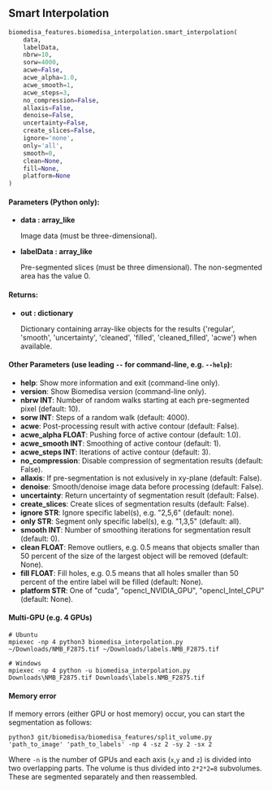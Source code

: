 ## Smart Interpolation
```python
biomedisa_features.biomedisa_interpolation.smart_interpolation(
    data,
    labelData,
    nbrw=10,
    sorw=4000,
    acwe=False,
    acwe_alpha=1.0,
    acwe_smooth=1,
    acwe_steps=3,
    no_compression=False,
    allaxis=False,
    denoise=False,
    uncertainty=False,
    create_slices=False,
    ignore='none',
    only='all',
    smooth=0,
    clean=None,
    fill=None,
    platform=None
)
```
#### Parameters (Python only):
+ **data : array_like**

    Image data (must be three-dimensional).

+ **labelData : array_like**

    Pre-segmented slices (must be three dimensional). The non-segmented area has the value 0.

#### Returns:
+ **out : dictionary**

    Dictionary containing array-like objects for the results {'regular', 'smooth', 'uncertainty', 'cleaned', 'filled', 'cleaned_filled', 'acwe'} when available.

#### Other Parameters (use leading `--` for command-line, e.g. `--help`):

+ **help**: Show more information and exit (command-line only).
+ **version**: Show Biomedisa version (command-line only).
+ **nbrw INT**: Number of random walks starting at each pre-segmented pixel (default: 10).
+ **sorw INT**: Steps of a random walk (default: 4000).
+ **acwe**: Post-processing result with active contour (default: False).
+ **acwe_alpha FLOAT**: Pushing force of active contour (default: 1.0).
+ **acwe_smooth INT**: Smoothing of active contour (default: 1).
+ **acwe_steps INT**: Iterations of active contour (default: 3).
+ **no_compression**: Disable compression of segmentation results (default: False).
+ **allaxis**: If pre-segmentation is not exlusively in xy-plane (default: False).
+ **denoise**: Smooth/denoise image data before processing (default: False).
+ **uncertainty**: Return uncertainty of segmentation result (default: False).
+ **create_slices**: Create slices of segmentation results (default: False).
+ **ignore STR**: Ignore specific label(s), e.g. "2,5,6" (default: none).
+ **only STR**: Segment only specific label(s), e.g. "1,3,5" (default: all).
+ **smooth INT**: Number of smoothing iterations for segmentation result (default: 0).
+ **clean FLOAT**: Remove outliers, e.g. 0.5 means that objects smaller than 50 percent of the size of the largest object will be removed (default: None).
+ **fill FLOAT**: Fill holes, e.g. 0.5 means that all holes smaller than 50 percent of the entire label will be filled (default: None).
+ **platform STR**: One of "cuda", "opencl_NVIDIA_GPU", "opencl_Intel_CPU" (default: None).

#### Multi-GPU (e.g. 4 GPUs)
```
# Ubuntu
mpiexec -np 4 python3 biomedisa_interpolation.py ~/Downloads/NMB_F2875.tif ~/Downloads/labels.NMB_F2875.tif

# Windows
mpiexec -np 4 python -u biomedisa_interpolation.py Downloads\NMB_F2875.tif Downloads\labels.NMB_F2875.tif
```

#### Memory error
If memory errors (either GPU or host memory) occur, you can start the segmentation as follows:
```
python3 git/biomedisa/biomedisa_features/split_volume.py 'path_to_image' 'path_to_labels' -np 4 -sz 2 -sy 2 -sx 2
```
Where `-n` is the number of GPUs and each axis (`x`,`y` and `z`) is divided into two overlapping parts. The volume is thus divided into `2*2*2=8` subvolumes. These are segmented separately and then reassembled.
